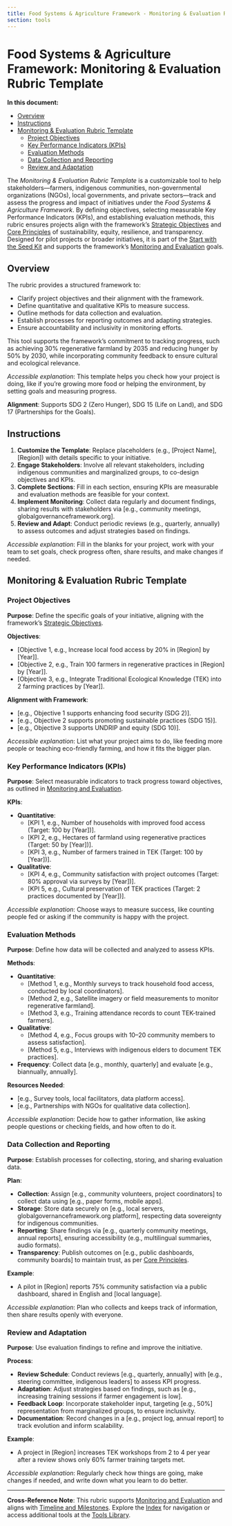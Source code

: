 ```yaml
---
title: Food Systems & Agriculture Framework - Monitoring & Evaluation Rubric Template
section: tools
---
```


# Food Systems & Agriculture Framework: Monitoring & Evaluation Rubric Template

**In this document:**
- [Overview](#overview)
- [Instructions](#instructions)
- [Monitoring & Evaluation Rubric Template](#monitoring-evaluation-rubric-template)
  - [Project Objectives](#project-objectives)
  - [Key Performance Indicators (KPIs)](#key-performance-indicators-kpis)
  - [Evaluation Methods](#evaluation-methods)
  - [Data Collection and Reporting](#data-collection-and-reporting)
  - [Review and Adaptation](#review-and-adaptation)

The *Monitoring & Evaluation Rubric Template* is a customizable tool to help stakeholders—farmers, indigenous communities, non-governmental organizations (NGOs), local governments, and private sectors—track and assess the progress and impact of initiatives under the *Food Systems & Agriculture Framework*. By defining objectives, selecting measurable Key Performance Indicators (KPIs), and establishing evaluation methods, this rubric ensures projects align with the framework’s [Strategic Objectives](/framework/docs/implementation/food-systems#07-strategic-objectives) and [Core Principles](/framework/docs/implementation/food-systems#06-core-principles) of sustainability, equity, resilience, and transparency. Designed for pilot projects or broader initiatives, it is part of the [Start with the Seed Kit](/framework/tools/food-systems/seed-kit-en.zip) and supports the framework’s [Monitoring and Evaluation](/framework/docs/implementation/food-systems#08-implementation-mechanisms) goals.

## Overview
The rubric provides a structured framework to:
- Clarify project objectives and their alignment with the framework.
- Define quantitative and qualitative KPIs to measure success.
- Outline methods for data collection and evaluation.
- Establish processes for reporting outcomes and adapting strategies.
- Ensure accountability and inclusivity in monitoring efforts.

This tool supports the framework’s commitment to tracking progress, such as achieving 30% regenerative farmland by 2035 and reducing hunger by 50% by 2030, while incorporating community feedback to ensure cultural and ecological relevance.

*Accessible explanation*: This template helps you check how your project is doing, like if you’re growing more food or helping the environment, by setting goals and measuring progress.

**Alignment**: Supports SDG 2 (Zero Hunger), SDG 15 (Life on Land), and SDG 17 (Partnerships for the Goals).

## Instructions
1. **Customize the Template**: Replace placeholders (e.g., [Project Name], [Region]) with details specific to your initiative.
2. **Engage Stakeholders**: Involve all relevant stakeholders, including indigenous communities and marginalized groups, to co-design objectives and KPIs.
3. **Complete Sections**: Fill in each section, ensuring KPIs are measurable and evaluation methods are feasible for your context.
4. **Implement Monitoring**: Collect data regularly and document findings, sharing results with stakeholders via [e.g., community meetings, globalgovernanceframework.org].
5. **Review and Adapt**: Conduct periodic reviews (e.g., quarterly, annually) to assess outcomes and adjust strategies based on findings.

*Accessible explanation*: Fill in the blanks for your project, work with your team to set goals, check progress often, share results, and make changes if needed.

## Monitoring & Evaluation Rubric Template
### Project Objectives
**Purpose**: Define the specific goals of your initiative, aligning with the framework’s [Strategic Objectives](/framework/docs/implementation/food-systems#07-strategic-objectives).

**Objectives**:
- [Objective 1, e.g., Increase local food access by 20% in [Region] by [Year]].
- [Objective 2, e.g., Train 100 farmers in regenerative practices in [Region] by [Year]].
- [Objective 3, e.g., Integrate Traditional Ecological Knowledge (TEK) into 2 farming practices by [Year]].

**Alignment with Framework**:
- [e.g., Objective 1 supports enhancing food security (SDG 2)].
- [e.g., Objective 2 supports promoting sustainable practices (SDG 15)].
- [e.g., Objective 3 supports UNDRIP and equity (SDG 10)].

*Accessible explanation*: List what your project aims to do, like feeding more people or teaching eco-friendly farming, and how it fits the bigger plan.

### Key Performance Indicators (KPIs)
**Purpose**: Select measurable indicators to track progress toward objectives, as outlined in [Monitoring and Evaluation](/framework/docs/implementation/food-systems#08-implementation-mechanisms).

**KPIs**:
- **Quantitative**:
  - [KPI 1, e.g., Number of households with improved food access (Target: 100 by [Year])].
  - [KPI 2, e.g., Hectares of farmland using regenerative practices (Target: 50 by [Year])].
  - [KPI 3, e.g., Number of farmers trained in TEK (Target: 100 by [Year])].
- **Qualitative**:
  - [KPI 4, e.g., Community satisfaction with project outcomes (Target: 80% approval via surveys by [Year])].
  - [KPI 5, e.g., Cultural preservation of TEK practices (Target: 2 practices documented by [Year])].

*Accessible explanation*: Choose ways to measure success, like counting people fed or asking if the community is happy with the project.

### Evaluation Methods
**Purpose**: Define how data will be collected and analyzed to assess KPIs.

**Methods**:
- **Quantitative**:
  - [Method 1, e.g., Monthly surveys to track household food access, conducted by local coordinators].
  - [Method 2, e.g., Satellite imagery or field measurements to monitor regenerative farmland].
  - [Method 3, e.g., Training attendance records to count TEK-trained farmers].
- **Qualitative**:
  - [Method 4, e.g., Focus groups with 10–20 community members to assess satisfaction].
  - [Method 5, e.g., Interviews with indigenous elders to document TEK practices].
- **Frequency**: Collect data [e.g., monthly, quarterly] and evaluate [e.g., biannually, annually].

**Resources Needed**:
- [e.g., Survey tools, local facilitators, data platform access].
- [e.g., Partnerships with NGOs for qualitative data collection].

*Accessible explanation*: Decide how to gather information, like asking people questions or checking fields, and how often to do it.

### Data Collection and Reporting
**Purpose**: Establish processes for collecting, storing, and sharing evaluation data.

**Plan**:
- **Collection**: Assign [e.g., community volunteers, project coordinators] to collect data using [e.g., paper forms, mobile apps].
- **Storage**: Store data securely on [e.g., local servers, globalgovernanceframework.org platform], respecting data sovereignty for indigenous communities.
- **Reporting**: Share findings via [e.g., quarterly community meetings, annual reports], ensuring accessibility (e.g., multilingual summaries, audio formats).
- **Transparency**: Publish outcomes on [e.g., public dashboards, community boards] to maintain trust, as per [Core Principles](/framework/docs/implementation/food-systems#06-core-principles).

**Example**:
- A pilot in [Region] reports 75% community satisfaction via a public dashboard, shared in English and [local language].

*Accessible explanation*: Plan who collects and keeps track of information, then share results openly with everyone.

### Review and Adaptation
**Purpose**: Use evaluation findings to refine and improve the initiative.

**Process**:
- **Review Schedule**: Conduct reviews [e.g., quarterly, annually] with [e.g., steering committee, indigenous leaders] to assess KPI progress.
- **Adaptation**: Adjust strategies based on findings, such as [e.g., increasing training sessions if farmer engagement is low].
- **Feedback Loop**: Incorporate stakeholder input, targeting [e.g., 50%] representation from marginalized groups, to ensure inclusivity.
- **Documentation**: Record changes in a [e.g., project log, annual report] to track evolution and inform scalability.

**Example**:
- A project in [Region] increases TEK workshops from 2 to 4 per year after a review shows only 60% farmer training targets met.

*Accessible explanation*: Regularly check how things are going, make changes if needed, and write down what you learn to do better.

---

**Cross-Reference Note**: This rubric supports [Monitoring and Evaluation](/framework/docs/implementation/food-systems#08-implementation-mechanisms) and aligns with [Timeline and Milestones](/framework/docs/implementation/food-systems#12-timeline-milestones). Explore the [Index](/framework/docs/implementation/food-systems) for navigation or access additional tools at the [Tools Library](/framework/tools/food-systems).